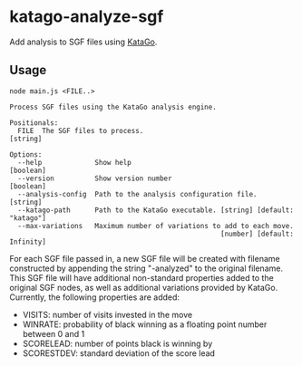 # katago-analyze-sgf

Add analysis to SGF files using [KataGo](https://github.com/lightvector/KataGo).

## Usage

```
node main.js <FILE..>

Process SGF files using the KataGo analysis engine.

Positionals:
  FILE  The SGF files to process.                                       [string]

Options:
  --help             Show help                                         [boolean]
  --version          Show version number                               [boolean]
  --analysis-config  Path to the analysis configuration file.           [string]
  --katago-path      Path to the KataGo executable. [string] [default: "katago"]
  --max-variations   Maximum number of variations to add to each move.
                                                    [number] [default: Infinity]
```

For each SGF file passed in, a new SGF file will be created with filename
constructed by appending the string "-analyzed" to the original filename. This
SGF file will have additional non-standard properties added to the original SGF
nodes, as well as additional variations provided by KataGo. Currently, the
following properties are added:

- VISITS: number of visits invested in the move
- WINRATE: probability of black winning as a floating point number between 0 and
  1
- SCORELEAD: number of points black is winning by
- SCORESTDEV: standard deviation of the score lead
